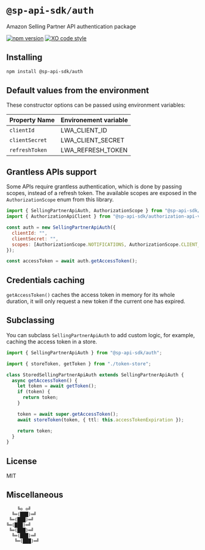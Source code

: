 # `@sp-api-sdk/auth`

Amazon Selling Partner API authentication package

[![npm version](https://badgen.net/npm/v/@sp-api-sdk/auth)](https://www.npmjs.com/package/@sp-api-sdk/auth)
[![XO code style](https://badgen.net/badge/code%20style/XO/cyan)](https://github.com/xojs/xo)

## Installing

```sh
npm install @sp-api-sdk/auth
```

## Default values from the environment

These constructor options can be passed using environment variables:

| Property Name  | Environement variable |
| -------------- | --------------------- |
| `clientId`     | LWA_CLIENT_ID         |
| `clientSecret` | LWA_CLIENT_SECRET     |
| `refreshToken` | LWA_REFRESH_TOKEN     |

## Grantless APIs support

Some APIs require grantless authentication, which is done by passing scopes, instead of a refresh token.
The available scopes are exposed in the `AuthorizationScope` enum from this library.

```javascript
import { SellingPartnerApiAuth, AuthorizationScope } from "@sp-api-sdk/auth";
import { AuthorizationApiClient } from "@sp-api-sdk/authorization-api-v1";

const auth = new SellingPartnerApiAuth({
  clientId: "",
  clientSecret: "",
  scopes: [AuthorizationScope.NOTIFICATIONS, AuthorizationScope.CLIENT_CREDENTIAL_ROTATION], // Or choose the only ones you need
});

const accessToken = await auth.getAccessToken();
```

## Credentials caching

`getAccessToken()` caches the access token in memory for its whole duration, it will only request a new token if the current one has expired.

## Subclassing

You can subclass `SellingPartnerApiAuth` to add custom logic, for example, caching the access token in a store.

```typescript
import { SellingPartnerApiAuth } from "@sp-api-sdk/auth";

import { storeToken, getToken } from "./token-store";

class StoredSellingPartnerApiAuth extends SellingPartnerApiAuth {
  async getAccessToken() {
    let token = await getToken();
    if (token) {
      return token;
    }

    token = await super.getAccessToken();
    await storeToken(token, { ttl: this.accessTokenExpiration });

    return token;
  }
}
```

## License

MIT

## Miscellaneous

```
    ╚⊙ ⊙╝
  ╚═(███)═╝
 ╚═(███)═╝
╚═(███)═╝
 ╚═(███)═╝
  ╚═(███)═╝
   ╚═(███)═╝
```
